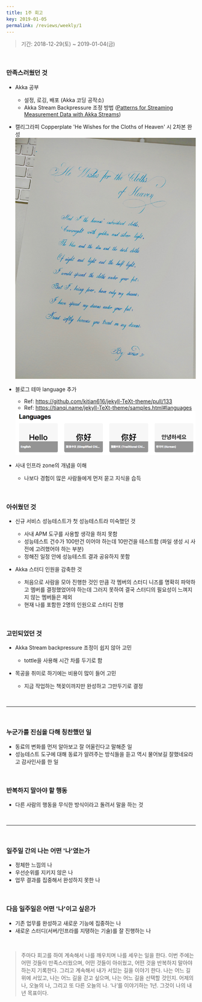 ```yaml
---
title: 1주 회고
key: 2019-01-05
permalink: /reviews/weekly/1
---
```


> 기간: 2018-12-29(토) ~ 2019-01-04(금)
<br/>

### 만족스러웠던 것
- Akka 공부
  - 설정, 로깅, 배포 (Akka 코딩 공작소)
  - Akka Stream Backpressure 조정 방법 ([Patterns for Streaming Measurement Data with Akka Streams](https://blog.colinbreck.com/patterns-for-streaming-measurement-data-with-akka-streams/))

- 캘리그라피 Copperplate 'He Wishes for the Cloths of Heaven' 시 2차본 완성
  <img src="/_posts/.images/1주-회고_1.jpg"/>

- 블로그 테마 language 추가
  - Ref: https://github.com/kitian616/jekyll-TeXt-theme/pull/133
  - Ref: https://tianqi.name/jekyll-TeXt-theme/samples.html#languages
  <img src="/_posts/.images/1주-회고_2.png"/>

- 사내 인프라 zone의 개념을 이해
  - 나보다 경험이 많은 사람들에게 먼저 묻고 지식을 습득

<br/>

### 아쉬웠던 것
- 신규 서비스 성능테스트가 첫 성능테스트라 미숙했던 것
  - 사내 APM 도구를 사용할 생각을 하지 못함
  - 성능테스트 건수가 100만건 이어야 하는데 10만건을 테스트함 (파일 생성 시 사전에 고려했어야 하는 부분)
  - 정해진 일정 안에 성능테스트 결과 공유하지 못함

- Akka 스터디 인원을 감축한 것
  - 처음으로 사람을 모아 진행한 것인 만큼 각 멤버의 스터디 니즈를 명확히 파악하고 멤버를 결정했었어야 하는데 그러지 못하여 결국 스터디의 필요성이 느껴지지 않는 멤버들은 제외
  - 현재 나를 포함한 2명의 인원으로 스터디 진행

<br/>

### 고민되었던 것
- Akka Stream backpressure 조정이 쉽지 않아 고민
  - tottle을 사용해 시간 차를 두기로 함

- 목공을 취미로 하기에는 비용이 많이 들어 고민
  - 지금 작업하는 책꽂이까지만 완성하고 그만두기로 결정

<br/>

-----

<br/>

### 누군가를 진심을 다해 칭찬했던 일
- 동료의 변화를 먼저 알아보고 잘 어울린다고 말해준 일
- 성능테스트 도구에 대해 동료가 알려주는 방식들을 듣고 역시 물어보길 잘했네요라고 감사인사를 한 일

<br/>

### 반복하지 말아야 할 행동
- 다른 사람의 행동을 무식한 방식이라고 돌려서 말을 하는 것

<br/>

-----

<br/>

### 일주일 간의 나는 어떤 '나'였는가
- 정체한 느낌의 나
- 우선순위를 지키지 않은 나
- 업무 결과를 집중해서 완성하지 못한 나

<br/>

### 다음 일주일은 어떤 '나'이고 싶은가
- 기존 업무를 완성하고 새로운 기능에 집중하는 나
- 새로운 스터디(서버/인프라를 지탱하는 기술)를 잘 진행하는 나

<br/>

<!--more-->

> 주마다 회고를 하여 계속해서 나를 깨우치며 나를 세우는 일을 한다. 이번 주에는 어떤 것들이 만족스러웠으며, 어떤 것들이 아쉬웠고, 어떤 것을 반복하지 말아야 하는지 기록한다. 그리고 계속해서 내가 서있는 길을 이야기 한다. 나는 어느 길 위에 서있고, 나는 어느 길을 걷고 싶으며, 나는 어느 길을 선택할 것인지. 어제의 나, 오늘의 나, 그리고 또 다른 오늘의 나. ‘나’를 이야기하는 1년. 그것이 나의 내년 목표이다.
